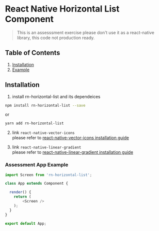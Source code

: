 # React Native Horizontal List Component

> This is an assesssment exercise please don't use it as a react-native library, this code not production ready.

## Table of Contents

1. [Installation](#installation)
1. [Example](#general-star-example)

## Installation

1. install rn-horizontal-list and its dependeices
```sh
npm install rn-horizontal-list --save
```
or
```sh
yarn add rn-horizontal-list
```
2. link `react-native-vector-icons`   
please refer to [react-native-vector-icons installation guide](https://github.com/oblador/react-native-vector-icons#installation)

3. link `react-native-linear-gradient`   
please refer to [react-native-linear-gradient installation guide](https://github.com/react-native-community/react-native-linear-gradient#using-yarn)

### Assessment App Example

```js
import Screen from 'rn-horizontal-list';

class App extends Component {

  render() {
    return (
        <Screen />
    );
  }
}

export default App;
```
